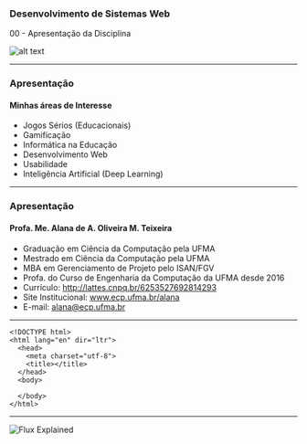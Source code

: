 ### Desenvolvimento de Sistemas Web

00 - Apresentação da Disciplina

![alt text](http://www.ecp.ufma.br/wp-content/uploads/2017/01/cropped-banner_site2.png "Engenharia da Computação")

---

### Apresentação

#### Minhas áreas de Interesse
- Jogos Sérios (Educacionais)
- Gamificação
- Informática na Educação
- Desenvolvimento Web
- Usabilidade
- Inteligência Artificial (Deep Learning)

---

### Apresentação
#### Profa. Me. Alana de A. Oliveira M. Teixeira
- Graduação em Ciência da Computação pela UFMA
- Mestrado em Ciência  da Computação pela UFMA
- MBA em Gerenciamento de Projeto pelo ISAN/FGV
- Profa. do Curso de Engenharia da Computação da UFMA desde 2016
- Currículo: http://lattes.cnpq.br/6253527692814293
- Site Institucional: www.ecp.ufma.br/alana
- E-mail: alana@ecp.ufma.br
---

```
<!DOCTYPE html>
<html lang="en" dir="ltr">
  <head>
    <meta charset="utf-8">
    <title></title>
  </head>
  <body>

  </body>
</html>
```
---

![Flux Explained](https://facebook.github.io/flux/img/flux-simple-f8-diagram-explained-1300w.png)
